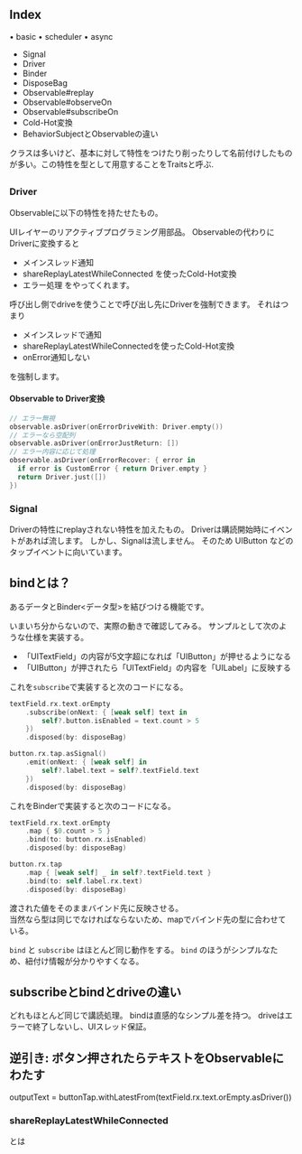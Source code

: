 

## Index

• basic
• scheduler
• async


- Signal
- Driver
- Binder
- DisposeBag
- Observable#replay
- Observable#observeOn
- Observable#subscribeOn
- Cold-Hot変換
- BehaviorSubject<String>とObservable<String>の違い

クラスは多いけど、基本に対して特性をつけたり削ったりして名前付けしたものが多い。この特性を型として用意することをTraitsと呼ぶ.

##

### Driver
Observableに以下の特性を持たせたもの。

UIレイヤーのリアクティブプログラミング用部品。
Observableの代わりにDriverに変換すると
- メインスレッド通知
- shareReplayLatestWhileConnected を使ったCold-Hot変換
- エラー処理
をやってくれます。

呼び出し側でdriveを使うことで呼び出し先にDriverを強制できます。
それはつまり
- メインスレッドで通知
- shareReplayLatestWhileConnectedを使ったCold-Hot変換
- onError通知しない

を強制します。

#### Observable to Driver変換
```swift
// エラー無視
observable.asDriver(onErrorDriveWith: Driver.empty())
// エラーなら空配列
observable.asDriver(onErrorJustReturn: [])
// エラー内容に応じて処理
observable.asDriver(onErrorRecover: { error in
  if error is CustomError { return Driver.empty }
  return Driver.just([])
})
```

### Signal
Driverの特性にreplayされない特性を加えたもの。
Driverは購読開始時にイベントがあれば流します。
しかし、Signalは流しません。
そのため UIButton などのタップイベントに向いています。

## bindとは？
あるデータとBinder<データ型>を結びつける機能です。

いまいち分からないので、実際の動きで確認してみる。
サンプルとして次のような仕様を実装する。

- 「UITextField」の内容が5文字超になれば「UIButton」が押せるようになる
- 「UIButton」が押されたら「UITextField」の内容を「UILabel」に反映する

これを`subscribe`で実装すると次のコードになる。

```swift
textField.rx.text.orEmpty
    .subscribe(onNext: { [weak self] text in
        self?.button.isEnabled = text.count > 5
    })
    .disposed(by: disposeBag)

button.rx.tap.asSignal()
    .emit(onNext: { [weak self] in
        self?.label.text = self?.textField.text
    })
    .disposed(by: disposeBag)
```

これをBinderで実装すると次のコードになる。

```swift
textField.rx.text.orEmpty
    .map { $0.count > 5 }
    .bind(to: button.rx.isEnabled)
    .disposed(by: disposeBag)

button.rx.tap
    .map { [weak self] _ in self?.textField.text }
    .bind(to: self.label.rx.text)
    .disposed(by: disposeBag)
```

渡された値をそのままバインド先に反映させる。  
当然なら型は同じでなければならないため、mapでバインド先の型に合わせている。

`bind` と `subscribe` はほとんど同じ動作をする。
`bind` のほうがシンプルなため、紐付け情報が分かりやすくなる。

## subscribeとbindとdriveの違い

どれもほとんど同じで講読処理。
bindは直感的なシンプル差を持つ。
driveはエラーで終了しないし、UIスレッド保証。

## 逆引き: ボタン押されたらテキストをObservableにわたす

outputText = buttonTap.withLatestFrom(textField.rx.text.orEmpty.asDriver())


### shareReplayLatestWhileConnected

とは
